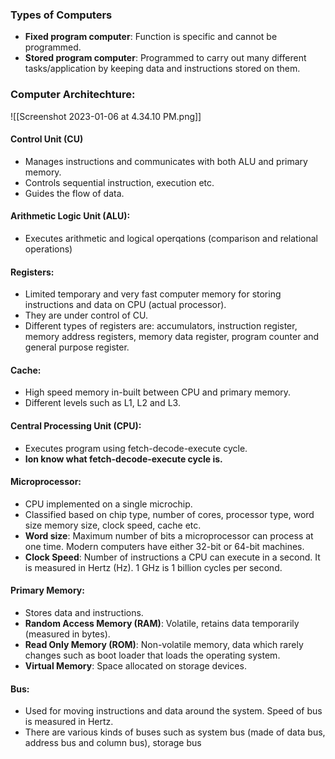 ### Types of Computers
- **Fixed program computer**: Function is specific and cannot be programmed.
- **Stored program computer**: Programmed to carry out many different tasks/application by keeping data and instructions stored on them.

### Computer Architechture:
![[Screenshot 2023-01-06 at 4.34.10 PM.png]]

#### Control Unit (CU)
- Manages instructions and communicates with both ALU and primary memory.
- Controls sequential instruction, execution etc.
- Guides the flow of data.

#### Arithmetic Logic Unit (ALU):
- Executes arithmetic and logical operqations (comparison and relational operations)

#### Registers:
- Limited temporary and very fast computer memory for storing instructions and data on CPU (actual processor).
- They are under control of CU.
- Different types of registers are: accumulators, instruction register, memory address registers, memory data register, program counter and general purpose register. 

#### Cache:
- High speed memory in-built between CPU and primary memory.
- Different levels such as L1, L2 and L3.

#### Central Processing Unit (CPU):
- Executes program using fetch-decode-execute cycle.
- **Ion know what fetch-decode-execute cycle is.**

#### Microprocessor:
- CPU implemented on a single microchip.
- Classified based on chip type, number of cores, processor type, word size memory size, clock speed, cache etc.
- **Word size**: Maximum number of bits a microprocessor can process at one time. Modern computers have either 32-bit or 64-bit machines.
- **Clock Speed**: Number of instructions a CPU can execute in a second. It is measured in Hertz (Hz). 1 GHz is 1 billion cycles per second.

#### Primary Memory:
- Stores data and instructions.
- **Random Access Memory (RAM)**: Volatile, retains data temporarily (measured in bytes).
- **Read Only Memory (ROM)**: Non-volatile memory, data which rarely changes such as boot loader that loads the operating system.
- **Virtual Memory**: Space allocated on storage devices.

#### Bus:
- Used for moving instructions and data around the system. Speed of bus is measured in Hertz.
- There are various kinds of buses such as system bus (made of data bus, address bus and column bus), storage bus